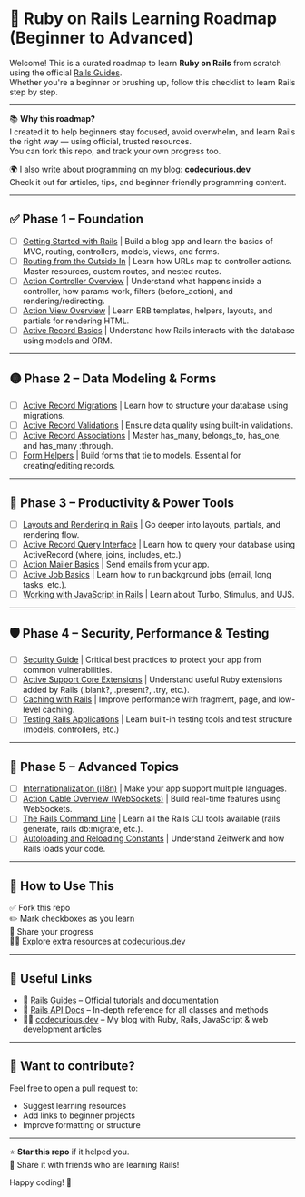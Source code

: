 # 🧠 Ruby on Rails Learning Roadmap (Beginner to Advanced)

Welcome! This is a curated roadmap to learn **Ruby on Rails** from scratch using the official [Rails Guides](https://guides.rubyonrails.org).  
Whether you're a beginner or brushing up, follow this checklist to learn Rails step by step.

---

📚 **Why this roadmap?**  
I created it to help beginners stay focused, avoid overwhelm, and learn Rails the right way — using official, trusted resources.  
You can fork this repo, and track your own progress too.

🌍 I also write about programming on my blog: [**codecurious.dev**](https://codecurious.dev)  
Check it out for articles, tips, and beginner-friendly programming content.

---

## ✅ Phase 1 – Foundation

- [ ] [Getting Started with Rails](https://guides.rubyonrails.org/getting_started.html) | Build a blog app and learn the basics of MVC, routing, controllers, models, views, and forms.
- [ ] [Routing from the Outside In](https://guides.rubyonrails.org/routing.html) | Learn how URLs map to controller actions. Master resources, custom routes, and nested routes.
- [ ] [Action Controller Overview](https://guides.rubyonrails.org/action_controller_overview.html) | Understand what happens inside a controller, how params work, filters (before_action), and rendering/redirecting.
- [ ] [Action View Overview](https://guides.rubyonrails.org/action_view_overview.html) | Learn ERB templates, helpers, layouts, and partials for rendering HTML.
- [ ] [Active Record Basics](https://guides.rubyonrails.org/active_record_basics.html) | Understand how Rails interacts with the database using models and ORM.

---

## 🟡 Phase 2 – Data Modeling & Forms

- [ ] [Active Record Migrations](https://guides.rubyonrails.org/active_record_migrations.html) | Learn how to structure your database using migrations.
- [ ] [Active Record Validations](https://guides.rubyonrails.org/active_record_validations.html) | Ensure data quality using built-in validations.
- [ ] [Active Record Associations](https://guides.rubyonrails.org/association_basics.html) | Master has_many, belongs_to, has_one, and has_many :through.
- [ ] [Form Helpers](https://guides.rubyonrails.org/form_helpers.html) | Build forms that tie to models. Essential for creating/editing records.

---

## 🔵 Phase 3 – Productivity & Power Tools

- [ ] [Layouts and Rendering in Rails](https://guides.rubyonrails.org/layouts_and_rendering.html) | Go deeper into layouts, partials, and rendering flow.
- [ ] [Active Record Query Interface](https://guides.rubyonrails.org/active_record_querying.html) | Learn how to query your database using ActiveRecord (where, joins, includes, etc.)
- [ ] [Action Mailer Basics](https://guides.rubyonrails.org/action_mailer_basics.html) | Send emails from your app.
- [ ] [Active Job Basics](https://guides.rubyonrails.org/active_job_basics.html) | Learn how to run background jobs (email, long tasks, etc.).
- [ ] [Working with JavaScript in Rails](https://guides.rubyonrails.org/working_with_javascript_in_rails.html) | Learn about Turbo, Stimulus, and UJS.

---

## 🛡️ Phase 4 – Security, Performance & Testing

- [ ] [Security Guide](https://guides.rubyonrails.org/security.html) | Critical best practices to protect your app from common vulnerabilities.
- [ ] [Active Support Core Extensions](https://guides.rubyonrails.org/active_support_core_extensions.html) | Understand useful Ruby extensions added by Rails (.blank?, .present?, .try, etc.).
- [ ] [Caching with Rails](https://guides.rubyonrails.org/caching_with_rails.html) | Improve performance with fragment, page, and low-level caching.
- [ ] [Testing Rails Applications](https://guides.rubyonrails.org/testing.html) | Learn built-in testing tools and test structure (models, controllers, etc.)

---

## 🧠 Phase 5 – Advanced Topics

- [ ] [Internationalization (i18n)](https://guides.rubyonrails.org/i18n.html) | Make your app support multiple languages.
- [ ] [Action Cable Overview (WebSockets)](https://guides.rubyonrails.org/action_cable_overview.html) | Build real-time features using WebSockets.
- [ ] [The Rails Command Line](https://guides.rubyonrails.org/command_line.html) | Learn all the Rails CLI tools available (rails generate, rails db:migrate, etc.).
- [ ] [Autoloading and Reloading Constants](https://guides.rubyonrails.org/autoloading_and_reloading_constants.html) | Understand Zeitwerk and how Rails loads your code.

---

## 🚀 How to Use This

✅ Fork this repo  
✏️ Mark checkboxes as you learn  
📢 Share your progress  
👨‍💻 Explore extra resources at [codecurious.dev](https://codecurious.dev)

---

## 📎 Useful Links

- 📖 [Rails Guides](https://guides.rubyonrails.org) – Official tutorials and documentation  
- 📘 [Rails API Docs](https://api.rubyonrails.org) – In-depth reference for all classes and methods  
- 🧑‍🏫 [codecurious.dev](https://codecurious.dev) – My blog with Ruby, Rails, JavaScript & web development articles

---

## 💬 Want to contribute?

Feel free to open a pull request to:
- Suggest learning resources
- Add links to beginner projects
- Improve formatting or structure

---

⭐ **Star this repo** if it helped you.  
📩 Share it with friends who are learning Rails!

Happy coding! 🚀
